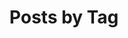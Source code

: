 ---
title: "Posts by Tag"
layout: tags
permalink: /tags/
author_profile: true
sidebar:
  nav: "categories"
---